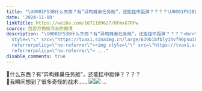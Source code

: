 ```yaml
---
title: "\U0001F53B什么东西？有“异构蜂巢任务舱”，还能挂中距弹？？？？\U0001F53B我瞬间想到了很多奇怪的战术…… [图片][图片]"
date: '2024-11-08'
linkTitle: https://weibo.com/1671109627/OFmxG7RFw
source: 包容万物恒河水的微博
description: "\U0001F53B什么东西？有“异构蜂巢任务舱”，还能挂中距弹？？？？<br>\U0001F53B我瞬间想到了很多奇怪的战术…… <img
  style=\"\" src=\"https://tvax1.sinaimg.cn/large/639b1bfbly1hvf90psui8j20j60gl41e.jpg\"
  referrerpolicy=\"no-referrer\"><img style=\"\" src=\"https://tvax1.sinaimg.cn/large/639b1bfbly1hvf914izrnj20zk0k0ae5.jpg\"
  referrerpolicy=\"no-referrer\"> ..."
disable_comments: true
---
```

🔻什么东西？有“异构蜂巢任务舱”，还能挂中距弹？？？？<br>🔻我瞬间想到了很多奇怪的战术…… <img style="" src="https://tvax1.sinaimg.cn/large/639b1bfbly1hvf90psui8j20j60gl41e.jpg" referrerpolicy="no-referrer"><img style="" src="https://tvax1.sinaimg.cn/large/639b1bfbly1hvf914izrnj20zk0k0ae5.jpg" referrerpolicy="no-referrer"> ...